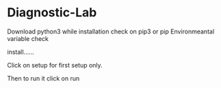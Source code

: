 # Diagnostic-Lab
Download python3
while installation check on pip3 or pip
Environmeantal variable check

install......

Click on setup for first setup only.

Then to run it click on run
